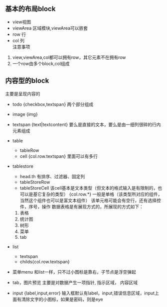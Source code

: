 ## 基本的布局block
* view视图
* viewArea 区域模块,viewArea可以嵌套
* row 行
* col 列  
注意事项
1. view,viewArea,col都可以拥有row，其它元素不在拥有row
2. 一个row由多个block,col组成
## 内容型的block
主要是呈现内容的
* todo {checkbox,textspan} 两个部分组成
* image {img}
* textspan {text|textcontent} 要么是直接的文本，要么是由一细列很碎的行内元素组成
* table 
   + tableRow
   + cell {col.row.textspan} 里面可以有多行
* tablestore
   + head.th 有排序、过滤器、固定列
   + tableStoreRow
   + tableStoreCell 该cell基本是文本类型（但文本的格式输入是有限制的，也可以是基它复杂的类型）
      {col.row.*} 一般是单格（该类型所对应的组件，当然这个组件也可以是富文本组件）
      该单元格可能会有空行，还有选择控件，序号，操作
   数据表格是有展现方式的，所展现的方式如下：
   1. 表格
   2. 统计图
   3. 树形
   4. 菜单
   5. tab
* list 
  + textspan
  + childs{col.row.textspan}
* 菜单menu 和list一样，只不过小图标是靠右，子节点是浮空弹起
* tab，图片预览
   主要是对数据产生一项指针,
   指示区域，
   内容区域

* input {label,input,error}
  输入框默认有label，input,错误信息区域，input上面有清除文字的小图标，如果是密码，则是eye